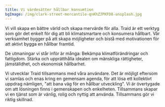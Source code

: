 ```yaml
---
title: Vi värdesätter hållbar konsumtion
bgImage: /img/clark-street-mercantile-qnKhZJPKFD8-unsplash.jpg
---
```

<!--StartFragment-->

Vi vill skapa en bättre värld och skapa mervärde för alla. Traid är ett verktyg som gör det enkelt för dig att bli klimatsmartare och konsumera hållbart. Vår verksamhet bygger på att skapa möjligheter och bistå med motivationen för att aktivt bygga en hållbar framtid.

De utmaningar vi står inför är många: Bekämpa klimatförändringar och fattigdom. Stärka och upprätthålla idealen om mänskliga rättigheter, jämställdhet, och ekonomisk hållbarhet.

Vi utvecklar Traid tillsammans med våra användare. Det är möjligt eftersom vi samlas och enas kring en gemensam agenda, för att lösa ett kollektivt uppdrag nämligen, "att bana väg för en hållbar utveckling". Vi är övertygade om att lösningen finns i gemenskapen och enkelheten. Tillsammans skapar vi en tjänst som är vänlig, rolig och nyttig att använda. Tillsammans gör vi riktig skillnad.

<!--EndFragment-->
